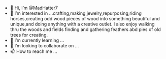 - 👋 Hi, I’m @MadHatter7
- 👀 I’m interested in ...crafting,making jewelry,repurposing,riding horses,creating odd wood pieces of wood into something beautiful and unique,and doing anything with a creative outlet. I also enjoy walking thru the woods and fields finding and gathering feathers abd pies of old trees for creating.
- 🌱 I’m currently learning ...
- 💞️ I’m looking to collaborate on ...
- 📫 How to reach me ...

<!---
MadHatter7/MadHatter7 is a ✨ special ✨ repository because its `README.md` (this file) appears on your GitHub profile.
You can click the Preview link to take a look at your changes.
--->
